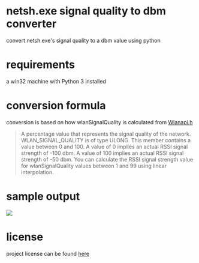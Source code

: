 # netsh.exe signal quality to dbm converter

convert netsh.exe's signal quality to a dbm value using python

# requirements

a win32 machine with Python 3 installed

# conversion formula

conversion is based on how wlanSignalQuality is calculated from [Wlanapi.h](https://docs.microsoft.com/en-us/windows/desktop/api/wlanapi/ns-wlanapi-_wlan_association_attributes)

> A percentage value that represents the signal quality of the network. WLAN_SIGNAL_QUALITY is of type ULONG. This member contains a value between 0 and 100. A value of 0 implies an actual RSSI signal strength of -100 dbm. A value of 100 implies an actual RSSI signal strength of -50 dbm. You can calculate the RSSI signal strength value for wlanSignalQuality values between 1 and 99 using linear interpolation.

# sample output

![](https://github.com/joshschmelzle/netsh_quality_to_dbm/blob/master/quality_to_dbm_simple.png)

# license

project license can be found [here](https://github.com/joshschmelzle/netsh_quality_to_dbm/blob/master/LICENSE)

